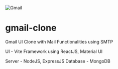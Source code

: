 
![Gmail](https://github.com/abhishekshah25/gmail-clone/assets/147745895/16c43229-3928-40ac-9dbb-d6a3de9a76c2)

# gmail-clone
Gmail UI Clone with Mail Functionalities using SMTP

UI - Vite Framework using ReactJS, Material UI

Server - NodeJS, ExpressJS
Database - MongoDB

